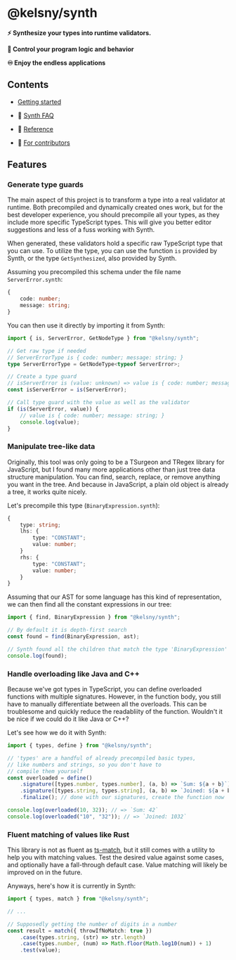 # @kelsny/synth

**⚡️ Synthesize your types into runtime validators.**

**👑 Control your program logic and behavior**

**♾ Enjoy the endless applications**

## Contents

-   [Getting started](./getting-started.md)

-   🚧 [Synth FAQ](./faq.md)

-   🚧 [Reference](./reference/README.md)
<!--
    -   [Synth language](./reference/lang/README.md)
    -   [Core API](./reference/api/README.md)
    -   [Type guards](./reference/guards/README.md)
    -   [Value matching](./reference/matches/README.md)
    -   [Overloading](./reference/overloads/README.md)
    -   [Tree manipulation](./reference/trees/README.md)
    -   [Synth CLI](./reference/cli/README.md)
    -   [Plugin system](./reference/plugins/README.md)
-->
-   🚧 [For contributors](./for-contributors/README.md)
<!--
    -   [Language design](./for-contributors/lang/README.md)
    -   [Synth internals](./for-contributors/core/README.md)
    -   [Core API](./for-contributors/api/README.md)
    -   [Synth CLI](./for-contributors/cli/README.md)
    -   [Synth plugins](./for-contributors/plugins/README.md)
-->

## Features

### Generate type guards

The main aspect of this project is to transform a type into a real validator at runtime.
Both precompiled and dynamically created ones work, but for the best developer experience, you should precompile all your types, as they include more specific TypeScript types.
This will give you better editor suggestions and less of a fuss working with Synth.

When generated, these validators hold a specific raw TypeScript type that you can use.
To utilize the type, you can use the function `is` provided by Synth, or the type `GetSynthesized`, also provided by Synth.

Assuming you precompiled this schema under the file name `ServerError.synth`:

```ts
{
    code: number;
    message: string;
}
```

You can then use it directly by importing it from Synth:

```ts
import { is, ServerError, GetNodeType } from "@kelsny/synth";

// Get raw type if needed
// ServerErrorType is { code: number; message: string; }
type ServerErrorType = GetNodeType<typeof ServerError>;

// Create a type guard
// isServerError is (value: unknown) => value is { code: number; message: string; };
const isServerError = is(ServerError);

// Call type guard with the value as well as the validator
if (is(ServerError, value)) {
    // value is { code: number; message: string; }
    console.log(value);
}
```

### Manipulate tree-like data

Originally, this tool was only going to be a TSurgeon and TRegex library for JavaScript, but I found many more applications other than just tree data structure manipulation.
You can find, search, replace, or remove anything you want in the tree.
And because in JavaScript, a plain old object is already a tree, it works quite nicely.

Let's precompile this type (`BinaryExpression.synth`):

```ts
{
    type: string;
    lhs: {
        type: "CONSTANT";
        value: number;
    }
    rhs: {
        type: "CONSTANT";
        value: number;
    }
}
```

Assuming that our AST for some language has this kind of representation, we can then find all the constant expressions in our tree:

```ts
import { find, BinaryExpression } from "@kelsny/synth";

// By default it is depth-first search
const found = find(BinaryExpression, ast);

// Synth found all the children that match the type 'BinaryExpression'
console.log(found);
```

### Handle overloading like Java and C++

Because we've got types in TypeScript, you can define overloaded functions with multiple signatures.
However, in the function body, you still have to manually differentiate between all the overloads.
This can be troublesome and quickly reduce the readabliity of the function.
Wouldn't it be nice if we could do it like Java or C++?

Let's see how we do it with Synth:

```ts
import { types, define } from "@kelsny/synth";

// 'types' are a handful of already precompiled basic types,
// like numbers and strings, so you don't have to
// compile them yourself
const overloaded = define()
    .signature([types.number, types.number], (a, b) => `Sum: ${a + b}`)
    .signature([types.string, types.string], (a, b) => `Joined: ${a + b}`)
    .finalize(); // done with our signatures, create the function now

console.log(overloaded(10, 32)); // => `Sum: 42`
console.log(overloaded("10", "32")); // => `Joined: 1032`
```

### Fluent matching of values like Rust

This library is not as fluent as [ts-match](), but it still comes with a utility to help you with matching values.
Test the desired value against some cases, and optionally have a fall-through default case.
Value matching will likely be improved on in the future.

Anyways, here's how it is currently in Synth:

```ts
import { types, match } from "@kelsny/synth";

// ...

// Supposedly getting the number of digits in a number
const result = match({ throwIfNoMatch: true })
    .case(types.string, (str) => str.length)
    .case(types.number, (num) => Math.floor(Math.log10(num)) + 1)
    .test(value);
```
